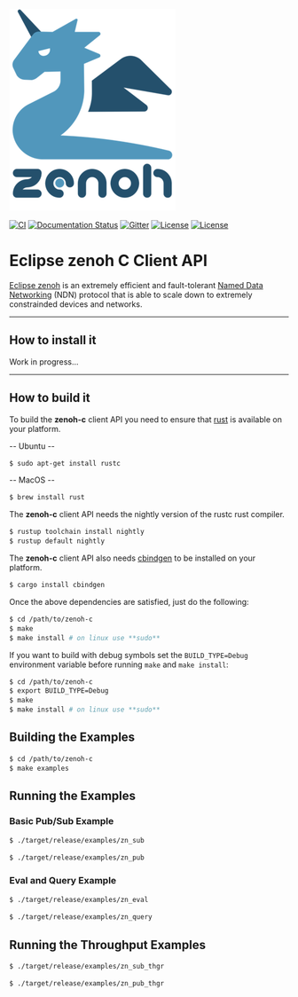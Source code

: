 ![zenoh banner](./zenoh-dragon.png)

[![CI](https://github.com/eclipse-zenoh/zenoh-c/workflows/CI/badge.svg)](https://github.com/eclipse-zenoh/zenoh-c/actions?query=workflow%3A%22CI%22)
[![Documentation Status](https://readthedocs.org/projects/zenoh-c/badge/?version=latest)](https://zenoh-c.readthedocs.io/en/latest/?badge=latest)
[![Gitter](https://badges.gitter.im/atolab/zenoh.svg)](https://gitter.im/atolab/zenoh?utm_source=badge&utm_medium=badge&utm_campaign=pr-badge)
[![License](https://img.shields.io/badge/License-EPL%202.0-blue)](https://choosealicense.com/licenses/epl-2.0/)
[![License](https://img.shields.io/badge/License-Apache%202.0-blue.svg)](https://opensource.org/licenses/Apache-2.0)


# Eclipse zenoh C Client API

[Eclipse zenoh](http://zenoh.io) is an extremely efficient and fault-tolerant [Named Data Networking](http://named-data.net) (NDN) protocol 
that is able to scale down to extremely constrainded devices and networks. 

-------------------------------
## How to install it

Work in progress...

-------------------------------
## How to build it 
To build the **zenoh-c** client API you need to ensure that [rust](https://www.rust-lang.org) is available on your platform. 

  -- Ubuntu -- 

  ```bash
  $ sudo apt-get install rustc
  ```

  -- MacOS -- 

  ```bash
  $ brew install rust
  ```

The **zenoh-c** client API needs the nightly version of the rustc rust compiler.

  ```bash
  $ rustup toolchain install nightly
  $ rustup default nightly
  ```

The **zenoh-c** client API also needs [cbindgen](https://github.com/eqrion/cbindgen) to be installed on your platform.

  ```bash
  $ cargo install cbindgen
  ```

Once the above dependencies are satisfied, just do the following:

  ```bash
  $ cd /path/to/zenoh-c
  $ make
  $ make install # on linux use **sudo**
  ```

If you want to build with debug symbols set the `BUILD_TYPE=Debug` environment variable before running `make` and `make install`:

  ```bash
  $ cd /path/to/zenoh-c
  $ export BUILD_TYPE=Debug 
  $ make
  $ make install # on linux use **sudo**
  ```

## Building the Examples

  ```bash
  $ cd /path/to/zenoh-c
  $ make examples
  ```

## Running the Examples

### Basic Pub/Sub Example
```bash
$ ./target/release/examples/zn_sub
```

```bash
$ ./target/release/examples/zn_pub
```

### Eval and Query Example
```bash
$ ./target/release/examples/zn_eval
```

```bash
$ ./target/release/examples/zn_query
```

## Running the Throughput Examples
```bash
$ ./target/release/examples/zn_sub_thgr
```

```bash
$ ./target/release/examples/zn_pub_thgr
```
